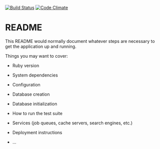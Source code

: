 [![Build Status](https://travis-ci.org/miclip/jeanie-api.svg?branch=master)](https://travis-ci.org/miclip/jeanie-api)
[![Code Climate](https://codeclimate.com/github/miclip/jeanie-api/badges/gpa.svg)](https://codeclimate.com/github/miclip/jeanie-api)

# README

This README would normally document whatever steps are necessary to get the
application up and running.

Things you may want to cover:

* Ruby version

* System dependencies

* Configuration

* Database creation

* Database initialization

* How to run the test suite

* Services (job queues, cache servers, search engines, etc.)

* Deployment instructions

* ...
